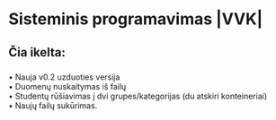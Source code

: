 <h1>Sisteminis programavimas |VVK|</h1>

<h2>Čia ikelta:</h2>
<h3></h3>&#x2022 Nauja v0.2 uzduoties versija<br> &#x2022 Duomenų nuskaitymas iš failų<br>
&#x2022 Studentų rūšiavimas į dvi grupes/kategorijas (du atskiri konteineriai)<br>
&#x2022 Naujų failų sukūrimas. </h3>




